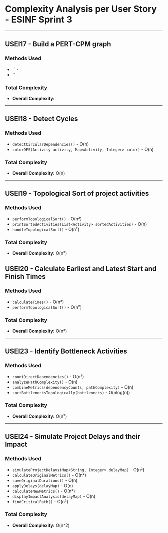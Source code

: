 # Complexity Analysis per User Story - ESINF Sprint 3


---------------------------

## USEI17 - Build a PERT-CPM graph

### Methods Used

- `` - 
- `` - 

### Total Complexity

- **Overall Complexity:** 
---------------------------

## USEI18 - Detect Cycles

### Methods Used

- `detectCircularDependencies()` - O(n)
- `colorDFS(Activity activity, Map<Activity, Integer> color)` - O(n)

### Total Complexity

- **Overall Complexity:** O(n)

---------------------------

## USEI19 - Topological Sort of project activities

### Methods Used

- `performTopologicalSort()` - O(n²)
- `printSortedActivities(List<Activity> sortedActivities)` - O(n)
- `handleTopologicalSort()` - O(n²)

### Total Complexity

- **Overall Complexity:** O(n²)

## USEI20 - Calculate Earliest and Latest Start and Finish Times

### Methods Used

- `calculateTimes()` - O(n²)
- `performTopologicalSort()` - O(n²)

### Total Complexity

- **Overall Complexity:** O(n²)

---------------------------
## USEI23 - Identify Bottleneck Activities

### Methods Used

- `countDirectDependencies()` - O(n²)
- `analyzePathComplexity()` - O(n)
- `combineMetrics(dependencyCounts, pathComplexity)` - O(n)
- `sortBottlenecksTopologically(bottlenecks)` - O(nlog(n))

### Total Complexity

- **Overall Complexity:** O(n²)

---------------------------

## USEI24 - Simulate Project Delays and their Impact

### Methods Used

- `simulateProjectDelays(Map<String, Integer> delayMap)` - O(n²)
- `calculateOriginalMetrics()` - O(n²)
- `saveOriginalDurations()` - O(n)
- `applyDelays(delayMap)` - O(n)
- `calculateNewMetrics()` - O(n²)
- `displayImpactAnalysis(delayMap)` - O(n)
- `findCriticalPath()` - O(n²)

### Total Complexity

- **Overall Complexity:** O(n^2)
